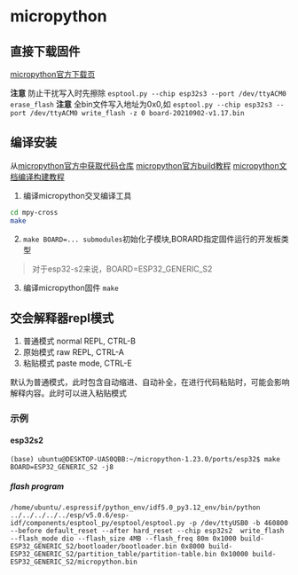 # micropython

## 直接下载固件

[micropython官方下载页](https://micropython.org/download/ESP32_GENERIC_S3/)

**注意** 防止干扰写入时先擦除 `esptool.py --chip esp32s3 --port /dev/ttyACM0 erase_flash`
**注意** 全bin文件写入地址为0x0,如 `esptool.py --chip esp32s3 --port /dev/ttyACM0 write_flash -z 0 board-20210902-v1.17.bin`

## 编译安装
从[micropython官方中获取代码仓库](https://github.com/micropython/micropython/tree/v1.23.0)
[micropython官方build教程](https://github.com/micropython/micropython/wiki/Build-Troubleshooting)
[micropython文档编译构建教程](http://micropython.com.cn/en/latet/develop/gettingstarted.html)

1. 编译micropython交叉编译工具
```sh
cd mpy-cross
make
```
2. `make BOARD=... submodules`初始化子模块,BORARD指定固件运行的开发板类型
> 对于esp32-s2来说，BOARD=ESP32_GENERIC_S2
3. 编译micropython固件 `make`

## 交会解释器repl模式

1. 普通模式 normal REPL, CTRL-B
2. 原始模式 raw REPL, CTRL-A 
3. 粘贴模式 paste mode, CTRL-E

默认为普通模式，此时包含自动缩进、自动补全，在进行代码粘贴时，可能会影响解释内容。此时可以进入粘贴模式

### 示例

#### esp32s2

`(base) ubuntu@DESKTOP-UAS0QBB:~/micropython-1.23.0/ports/esp32$ make BOARD=ESP32_GENERIC_S2 -j8`

##### flash program

`/home/ubuntu/.espressif/python_env/idf5.0_py3.12_env/bin/python ../../../../../esp/v5.0.6/esp-idf/components/esptool_py/esptool/esptool.py -p /dev/ttyUSB0 -b 460800 --before default_reset --after hard_reset --chip esp32s2  write_flash --flash_mode dio --flash_size 4MB --flash_freq 80m 0x1000 build-ESP32_GENERIC_S2/bootloader/bootloader.bin 0x8000 build-ESP32_GENERIC_S2/partition_table/partition-table.bin 0x10000 build-ESP32_GENERIC_S2/micropython.bin`
